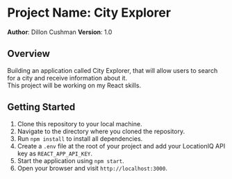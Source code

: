 # Project Name: City Explorer

**Author**: Dillon Cushman 
**Version**: 1.0

## Overview
Building an application called City Explorer, that will allow users to search for a city and receive information about it.  
This project will be working on my React skills.

## Getting Started
1. Clone this repository to your local machine.
2. Navigate to the directory where you cloned the repository.
3. Run `npm install` to install all dependencies.
4. Create a `.env` file at the root of your project and add your LocationIQ API key as `REACT_APP_API_KEY`.
5. Start the application using `npm start`.
6. Open your browser and visit `http://localhost:3000`.
